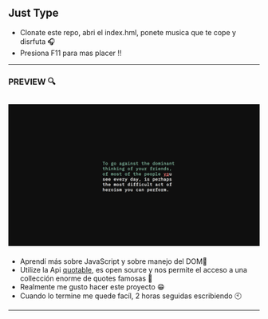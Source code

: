 ## Just Type

- Clonate este repo, abri el index.hml, ponete musica que te cope y disrfuta 🎧
- Presiona F11 para mas placer ‼️ 

---
### PREVIEW 🔍
![img](Preview.png)
---

- Aprendí más sobre JavaScript y sobre manejo del DOM👦
- Utilize la Api [quotable](https://docs.quotable.io/docs/api/ZG9jOjQ2NDA2-introduction), es open source y nos permite el acceso a una collección enorme de quotes famosas 📖
- Realmente me gusto hacer este proyecto 😁
- Cuando lo termine me quede facíl, 2 horas seguidas escribiendo 🕙
---